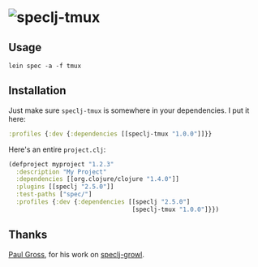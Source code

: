 # ![speclj-tmux](http://justincampbell.s3.amazonaws.com/speclj-tmux.png)

## Usage

```
lein spec -a -f tmux
```

## Installation

Just make sure `speclj-tmux` is somewhere in your dependencies. I put it here:

```clj
:profiles {:dev {:dependencies [[speclj-tmux "1.0.0"]]}}
```

Here's an entire `project.clj`:

```clj
(defproject myproject "1.2.3"
  :description "My Project"
  :dependencies [[org.clojure/clojure "1.4.0"]]
  :plugins [[speclj "2.5.0"]]
  :test-paths ["spec/"]
  :profiles {:dev {:dependencies [[speclj "2.5.0"]
                                  [speclj-tmux "1.0.0"]}})
```

## Thanks

[Paul Gross](https://github.com/pgr0ss), for his work on [speclj-growl](https://github.com/pgr0ss/speclj-growl).
